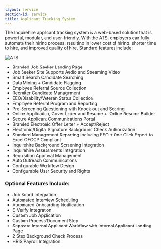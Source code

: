 ```yaml
---
layout: service
section-id: service
title: Applicant Tracking System
---
```


The Inquirehire applicant tracking system is a web-based solution that is powerful, modular, and user-friendly. With the ATS, employers can fully automate their hiring process, resulting in lower cost of hiring, shorter time to hire, and improved quality of hire. Standard features include:

![ATS](/assets/img/services/ats.png)

 - Branded Job Seeker Landing Page
 - Job Seeker Site Supports Audio and Streaming Video
 - Smart Search Candidate Searching
 - Data Mining + Candidate Flagging
 - Employee Referral Source Collection
 - Recruiter Candidate Management
 - EEO/Disability/Veteran Status Collection
 - Employee Referral Program and Reporting
 - Pre-Screening Questioning with Knock-out and Scoring
 - Online Application, Cover Letter and Resume +  Online Resume Builder
 - Secure Applicant Communications Portal
 - Branded Electronic Offer Letter + Accept/Reject
 - Electronic/Digital Signature Background Check Authorization
 - Standard Management Reporting including EEO + One Click Export to Excel OFCCP Compliant
 - Inquirehire Background Screening Integration
 - Inquirehire Assessments Integration
 - Requisition Approval Management
 - Auto Outreach Communications
 - Configurable Workflow Design
 - Configurable User Security and Rights

### Optional Features Include:

 - Job Board Integration
 - Automated Interview Scheduling
 - Automated Onboarding Notification
 - E-Verify Integration
 - Custom Job Application
 - Custom Process/Document Step
 - Separate Internal Applicant Workflow with Internal Applicant Landing Page
 - 2 Step Background Check Process
 - HRIS/Payroll Integration
